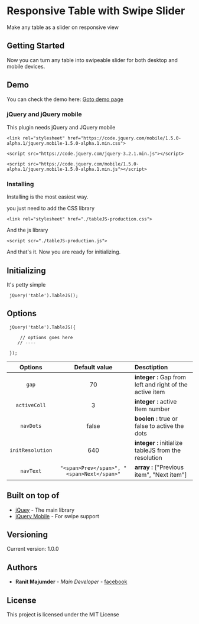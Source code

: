 # Responsive Table with Swipe Slider

Make any table as a slider on responsive view

## Getting Started

Now you can turn any table into swipeable slider for both desktop and mobile devices.

## Demo 

You can check the demo here: [Goto demo page](https://ranit2018.github.io/responsive-table-slider/demo/index.html)

### jQuery and jQuery mobile

This plugin needs jQuery and JQuery mobile

```
<link rel="stylesheet" href="https://code.jquery.com/mobile/1.5.0-alpha.1/jquery.mobile-1.5.0-alpha.1.min.css">

<script src="https://code.jquery.com/jquery-3.2.1.min.js"></script>

<script src="https://code.jquery.com/mobile/1.5.0-alpha.1/jquery.mobile-1.5.0-alpha.1.min.js"></script>

```

### Installing

Installing is the most easiest way.

you just need to add the CSS library

```
<link rel="stylesheet" href="./tableJS-production.css">
```

And the js library

```
<script scr="./tableJS-production.js">
```

And that's it. Now you are ready for initializing.

## Initializing

It's petty simple

```
 jQuery('table').TableJS();
```

## Options

```
 jQuery('table').TableJS({

     // options goes here
    // ----

 });

```
| Options  | Default value | Desctiption |
| :-------: | :-------: | :----------- |
|   `gap`   |   70    | **integer :**  Gap from left and right of the active item |
|   `activeColl`   |   3    | **integer :**    active Item number  |
|   `navDots`   |     false   |   **boolen :** true or false to active the dots    |
|   `initResolution`  |   640     | **integer :** initialize tableJS from the resolution|
|   `navText`     |   `"<span>Prev</span>", "<span>Next</span>"`   | **array :** ["Previous item", "Next item"] |




## Built on top of

* [jQuey](https://code.jquery.com) - The main library   
* [jQuery Mobile](https://jquerymobile.com/) - For swipe support

## Versioning

Current version: 1.0.0 

## Authors

* **Ranit Majumder** - *Main Developer* - [facebook](https://facebook.com/ranit.majumder)

## License

This project is licensed under the MIT License